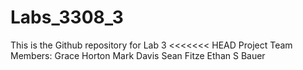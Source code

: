 # Labs_3308_3
This is the Github repository for Lab 3
<<<<<<< HEAD
Project Team Members: 
Grace Horton
Mark Davis
Sean Fitze
Ethan S Bauer
